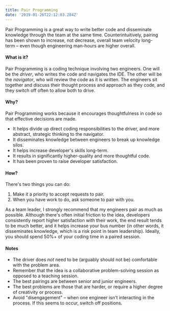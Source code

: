 ```yaml
---
title: Pair Programming
date: '2019-01-26T22:12:03.284Z'
---
```


Pair Programming is a great way to write better code and disseminate knowledge through the team at the same time. Counterintuitively, pairing has been shown to increase, not decrease, overall team velocity long-term – even though engineering man-hours are higher overall.

#### What is it?

Pair Programming is a coding technique involving two engineers. One will be the *driver*, who writes the code and navigates the IDE. The other will be the *navigator*, who will review the code as it is written. The engineers sit together and discuss their thought process and approach as they code, and they switch off often to allow both to drive.

#### Why?

Pair Programming works because it encourages thoughtfulness in code so that effective decisions are made.

- It helps divide up direct coding responsibilities to the driver, and more abstract, strategic thinking to the navigator.
- It disseminates knowledge between engineers to break up knowledge silos.
- It helps increase developer's skills long-term.
- It results in significantly higher-quality and more thoughtful code.
- It has been proven to raise developer satisfaction.

#### How?

There's two things you can do:

1. Make it a priority to accept requests to pair.
2. When you have work to do, ask someone to pair with you.

As a team leader, I strongly recommend that my engineers pair as much as possible. Although there's often initial friction to the idea, developers consistently report higher satisfaction with their work, the end result tends to be much better, and it helps increase your bus number (in other words, it disseminates knowledge, which is a risk point in team leadership). Ideally, you should spend 50%+ of your coding time in a paired session.

#### Notes

- The driver does *not* need to be (arguably should not be) comfortable with the problem area.
- Remember that the idea is a collaborative problem-solving session as opposed to a teaching session.
- The best pairings are between senior and junior engineers.
- The best problems are those that are harder, or require a higher degree of creativity or process.
- Avoid "disengagement" – when one engineer isn't interacting in the process. If this seems to occur, switch off positions.

